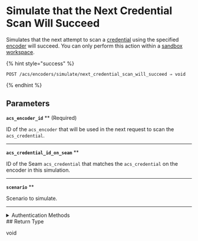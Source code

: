 # Simulate that the Next Credential Scan Will Succeed

Simulates that the next attempt to scan a [credential](../../../../capability-guides/access-systems/managing-credentials.md) using the specified [encoder](../../../../capability-guides/access-systems/working-with-card-encoders-and-scanners/README.md) will succeed. You can only perform this action within a [sandbox workspace](../../../../core-concepts/workspaces/README.md#sandbox-workspaces).

{% hint style="success" %}
```
POST /acs/encoders/simulate/next_credential_scan_will_succeed ⇒ void
```
{% endhint %}

## Parameters

**`acs_encoder_id`** ** (Required)

ID of the `acs_encoder` that will be used in the next request to scan the `acs_credential`.

---

**`acs_credential_id_on_seam`** **

ID of the Seam `acs_credential` that matches the `acs_credential` on the encoder in this simulation.

---

**`scenario`** **

Scenario to simulate.

---


<details>

<summary>Authentication Methods</summary>

- API key
- Personal access token
  <br>Must also include the `seam-workspace` header in the request.
</details>
## Return Type

void
